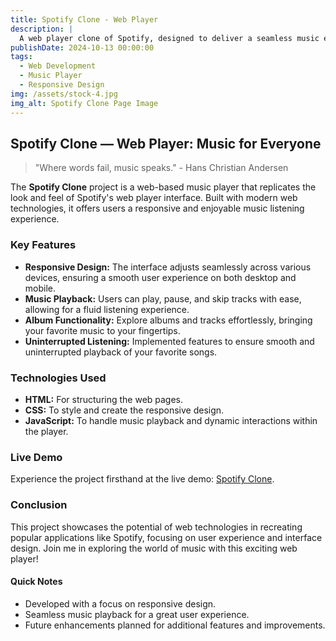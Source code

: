 ```yaml
---
title: Spotify Clone - Web Player
description: |
  A web player clone of Spotify, designed to deliver a seamless music experience for everyone. Enjoy music playback, explore albums, and experience a responsive design that adapts to your devices. Check out the live demo at [Spotify Clone](https://projectspotify.freewebhostmost.com/).
publishDate: 2024-10-13 00:00:00
tags:
  - Web Development
  - Music Player
  - Responsive Design
img: /assets/stock-4.jpg
img_alt: Spotify Clone Page Image
---
```


## Spotify Clone — Web Player: Music for Everyone

> "Where words fail, music speaks." - Hans Christian Andersen

The **Spotify Clone** project is a web-based music player that replicates the look and feel of Spotify's web player interface. Built with modern web technologies, it offers users a responsive and enjoyable music listening experience.

### Key Features

- **Responsive Design:** The interface adjusts seamlessly across various devices, ensuring a smooth user experience on both desktop and mobile.
- **Music Playback:** Users can play, pause, and skip tracks with ease, allowing for a fluid listening experience.
- **Album Functionality:** Explore albums and tracks effortlessly, bringing your favorite music to your fingertips.
- **Uninterrupted Listening:** Implemented features to ensure smooth and uninterrupted playback of your favorite songs.

### Technologies Used

- **HTML:** For structuring the web pages.
- **CSS:** To style and create the responsive design.
- **JavaScript:** To handle music playback and dynamic interactions within the player.

### Live Demo

Experience the project firsthand at the live demo: [Spotify Clone](https://projectspotify.freewebhostmost.com/).

### Conclusion

This project showcases the potential of web technologies in recreating popular applications like Spotify, focusing on user experience and interface design. Join me in exploring the world of music with this exciting web player!

#### Quick Notes

- Developed with a focus on responsive design.
- Seamless music playback for a great user experience.
- Future enhancements planned for additional features and improvements.
